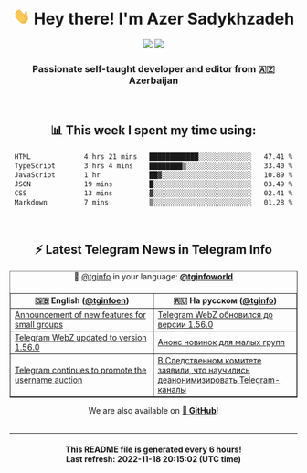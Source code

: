 <div align="center">
	<div>
		<h1>
      <img src="./assets/hi.gif" width="30px"> Hey there! I'm Azer Sadykhzadeh
    </h1>
    <img height="18" src="https://komarev.com/ghpvc/?username=sadykhzadeh&label=Views&color=2081c1&style=flat-square" />
		<a href="https://wakatime.com/@Azer"> <img height="18" src="https://wakatime.com/badge/user/f80ae27a-c328-426f-a381-bc84136e2dd6.svg" /> </a>
    <h3>
      Passionate self-taught developer and editor from 🇦🇿 Azerbaijan
    </h3>
  </div>
  <br>

<h2>📊 This week I spent my time using:</h2>

<!--START_SECTION:waka-->

```text
HTML             4 hrs 21 mins   ████████████░░░░░░░░░░░░░   47.41 %
TypeScript       3 hrs 4 mins    ████████▒░░░░░░░░░░░░░░░░   33.40 %
JavaScript       1 hr            ██▓░░░░░░░░░░░░░░░░░░░░░░   10.89 %
JSON             19 mins         █░░░░░░░░░░░░░░░░░░░░░░░░   03.49 %
CSS              13 mins         ▓░░░░░░░░░░░░░░░░░░░░░░░░   02.41 %
Markdown         7 mins          ▒░░░░░░░░░░░░░░░░░░░░░░░░   01.28 %
```

<!--END_SECTION:waka-->

<br>

<h2>⚡️ Latest Telegram News in Telegram Info</h2>
  <table border>
		<tr>
			<th width="50%">🇬🇧 English (<a href="https://t.me/tginfoen">@tginfoen</a>)</th>
			<th>🇷🇺 На русском (<a href="https://t.me/tginfo">@tginfo</a>)</th>
		</tr>
		<caption>🚩 <a href="https://t.me/tginfo">@tginfo</a> in your language: <a href="https://t.me/tginfoworld"><b>@tginfoworld</b></a><caption/>
  <tr><td><a href="https://t.me/tginfoen/1534">Announcement of new features for small groups</a></td>
    <td><a href="https://t.me/tginfo/3496">Telegram WebZ обновился до версии 1.56.0</a></td></tr><tr><td><a href="https://t.me/tginfoen/1533">Telegram WebZ updated to version 1.56.0</a></td>
    <td><a href="https://t.me/tginfo/3495">Анонс новинок для малых групп</a></td></tr><tr><td><a href="https://t.me/tginfoen/1532">Telegram continues to promote the username auction</a></td>
    <td><a href="https://t.me/tginfo/3494">В Следственном комитете заявили, что научились деанонимизировать Telegram-каналы</a></td></tr>
</table>
We are also available on <a href="https://github.com/tginfo"><b>🐙 GitHub</b></a>!
</div>

<br>
<hr>
<h4 align="center">This README file is generated <b>every 6 hours</b>!</br>Last refresh: <b>2022-11-18 20:15:02 (UTC time)</b></h4>
